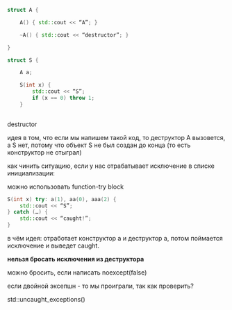

```cpp
struct A {

	A() { std::cout << “A”; }

	~A() { std::cout << “destructor”; }

}

struct S {

	A a;

	S(int x) {
		std::cout << “S”;
		if (x == 0) throw 1;
	}
	
```


destructor

идея в том, что если мы напишем такой код, то деструктор А вызовется, а S нет, потому что объект S не был создан до конца (то есть конструктор не отыграл)

как чинить ситуацию, если у нас отрабатывает исключение в списке инициализации:

можно использовать function-try block

```cpp
S(int x) try: a(1), aa(0), aaa(2) {
	std::cout << “S”;
} catch (…) {
	std::cout << “caught!”;
}
```

в чём идея: отработает конструктор a и деструктор a, потом поймается исключение и выведет caught.

**нельзя бросать исключения из деструктора**

можно бросить, если написать noexcept(false)

если двойной эксепшн - то мы проиграли, так как проверить?

std::uncaught_exceptions()